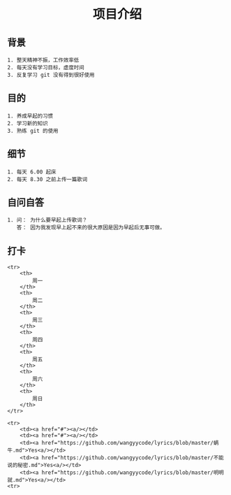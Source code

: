 # <center>项目介绍<center>

## 背景

	1. 整天精神不振，工作效率低
	2. 每天没有学习目标，虚度时间
	3. 反复学习 git 没有得到很好使用

## 目的

	1. 养成早起的习惯
	2. 学习新的知识
	3. 熟练 git 的使用

## 细节

	1. 每天 6.00 起床
	2. 每天 8.30 之前上传一篇歌词

## 自问自答

	1. 问： 为什么要早起上传歌词？
	   答： 因为我发现早上起不来的很大原因是因为早起后无事可做。

## 打卡

<table>

	<tr>
		<th>
			周一
		</th>
		<th>
			周二
		</th>
		<th>
			周三
		</th>
		<th>
			周四
		</th>
		<th>
			周五
		</th>
		<th>
			周六
		</th>
		<th>
			周日
		</th>
	</tr>

	<tr>
		<td><a href="#"><a/></td>
		<td><a href="#"><a/></td>
		<td><a href="https://github.com/wangyycode/lyrics/blob/master/蜗牛.md">Yes<a/></td>
		<td><a href="https://github.com/wangyycode/lyrics/blob/master/不能说的秘密.md">Yes<a/></td>
		<td><a href="https://github.com/wangyycode/lyrics/blob/master/明明就.md">Yes<a/></td>
	<tr>

</table>